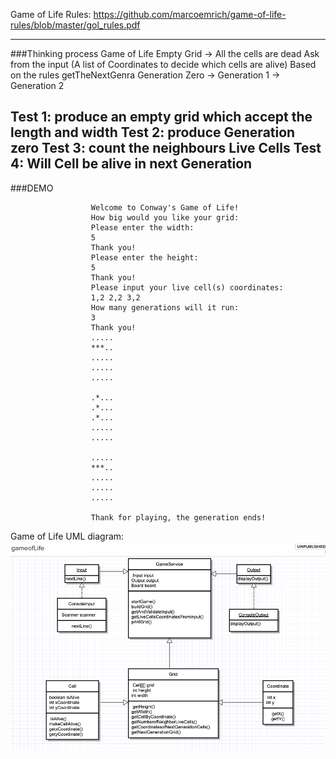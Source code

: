 Game of Life Rules: 
https://github.com/marcoemrich/game-of-life-rules/blob/master/gol_rules.pdf

---
###Thinking process 
Game of Life 
Empty Grid -> All the cells are dead 
Ask from the input (A list of Coordinates to decide which cells are alive) 
Based on the rules 
getTheNextGenra
Generation Zero -> Generation 1 -> Generation 2

Test 1: produce an empty grid which accept the length and width 
Test 2: produce Generation zero 
Test 3: count the neighbours Live Cells 
Test 4: Will Cell be alive in next Generation
---
###DEMO
````
                  Welcome to Conway's Game of Life!
                  How big would you like your grid:
                  Please enter the width:
                  5
                  Thank you!
                  Please enter the height:
                  5
                  Thank you!
                  Please input your live cell(s) coordinates:
                  1,2 2,2 3,2
                  How many generations will it run: 
                  3
                  Thank you!
                  .....
                  ***..
                  .....
                  .....
                  .....
                  
                  .*...
                  .*...
                  .*...
                  .....
                  .....
                  
                  .....
                  ***..
                  .....
                  .....
                  .....
                  
                  Thank for playing, the generation ends!
````

Game of Life UML diagram: 
<img src="https://github.com/DemiJiang/java-excercise/blob/master/conways-gameoflife/docs/gameoflifeuml.png" width="800" />

